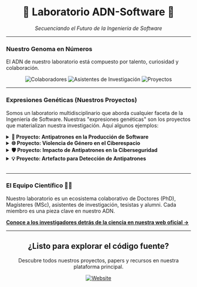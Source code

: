 <div align="center">
  <h1>🧬 Laboratorio ADN-Software 🧬</h1>
  <p><em>Secuenciando el Futuro de la Ingeniería de Software</em></p>
</div>

---

### **Nuestro Genoma en Números**

El ADN de nuestro laboratorio está compuesto por talento, curiosidad y colaboración.

<p align="center">
  <img src="https://img.shields.io/badge/Colaboradores-6-blueviolet?style=for-the-badge&logo=labview" alt="Colaboradores">
  <img src="https://img.shields.io/badge/Investigadores-10-informational?style=for-the-badge&logo=react" alt="Asistentes de Investigación">
  <img src="https://img.shields.io/badge/Proyectos-4-success?style=for-the-badge&logo=git" alt="Proyectos">
</p>

---

### **Expresiones Genéticas (Nuestros Proyectos)**

Somos un laboratorio multidisciplinario que aborda cualquier faceta de la Ingeniería de Software. Nuestras "expresiones genéticas" son los proyectos que materializan nuestra investigación. Aquí algunos ejemplos:

<details>
<summary><strong>🔬 Proyecto: Antipatrones en la Producción de Software</strong></summary>
<br>
<blockquote>
  <p><strong>Objetivo:</strong> Estudiar las consecuencias de patrones mal aplicados en el desarrollo a través de un análisis cualitativo de proyectos reales.</p>
  <p><strong>Director:</strong> PhD. Carlos Anchundia</p>
</blockquote>
</details>

<details>
<summary><strong>🌐 Proyecto: Violencia de Género en el Ciberespacio</strong></summary>
<br>
<blockquote>
  <p><strong>Objetivo:</strong> Analizar la evolución de la violencia de género en línea utilizando técnicas de PNL e IA para plantear estrategias de prevención y respuesta.</p>
  <p><strong>Director:</strong> PhD. Patricio Zambrano</p>
</blockquote>
</details>

<details>
<summary><strong>🛡️ Proyecto: Impacto de Antipatrones en la Ciberseguridad</strong></summary>
<br>
<blockquote>
  <p><strong>Objetivo:</strong> Reducir la brecha entre expertos en seguridad y desarrolladores mediante el estudio de antipatrones que generan vulnerabilidades.</p>
  <p><strong>Directora:</strong> PhD. Jenny Torres</p>
</blockquote>
</details>

<details>
<summary><strong>💡 Proyecto: Artefacto para Detección de Antipatrones</strong></summary>
<br>
<blockquote>
  <p><strong>Objetivo:</strong> Diseñar una herramienta para la detección de antipatrones en las distintas fases del ciclo de vida del software, garantizando su calidad.</p>
  <p><strong>Directora:</strong> PhD. Pamela Flores</p>
</blockquote>
</details>

<br>

---

### **El Equipo Científico 🧑‍🔬**

Nuestro laboratorio es un ecosistema colaborativo de Doctores (PhD), Magísteres (MSc), asistentes de investigación, tesistas y alumni. Cada miembro es una pieza clave en nuestro ADN.

**[Conoce a los investigadores detrás de la ciencia en nuestra web oficial →](https://adn-software.epn.edu.ec/es/miembros)**

---

<div align="center">
  <h2>¿Listo para explorar el código fuente?</h2>
  <p>Descubre todos nuestros proyectos, papers y recursos en nuestra plataforma principal.</p>
  <a href="https://adn-software.epn.edu.ec/es/"><img src="https://img.shields.io/badge/EXPLORAR LABORATORIO-282c34?style=for-the-badge&logo=github-sponsors" alt="Website"></a>
</div>
